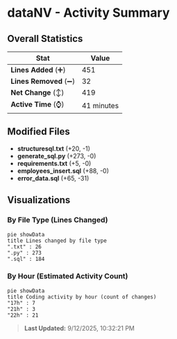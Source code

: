 # dataNV - Activity Summary 

## Overall Statistics

| Stat                   | Value                                                             |
| ---------------------- | ----------------------------------------------------------------- |
| **Lines Added** (➕)   | 451                                          |
| **Lines Removed** (➖) | 32                                        |
| **Net Change** (↕)    | 419                |
| **Active Time** (⌚)   | 41 minutes |


## Modified Files
- **structuresql.txt** (+20, -1)
- **generate_sql.py** (+273, -0)
- **requirements.txt** (+5, -0)
- **employees_insert.sql** (+88, -0)
- **error_data.sql** (+65, -31)

## Visualizations

### By File Type (Lines Changed)

```mermaid
pie showData
title Lines changed by file type
".txt" : 26
".py" : 273
".sql" : 184
```

### By Hour (Estimated Activity Count)

```mermaid
pie showData
title Coding activity by hour (count of changes)
"17h" : 7
"21h" : 3
"22h" : 21
```


> **Last Updated:** 9/12/2025, 10:32:21 PM